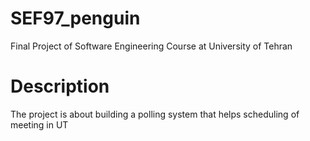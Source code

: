 # SEF97_penguin
Final Project of Software Engineering Course at University of Tehran

# Description
The project is about building a polling system that helps scheduling of meeting in UT
